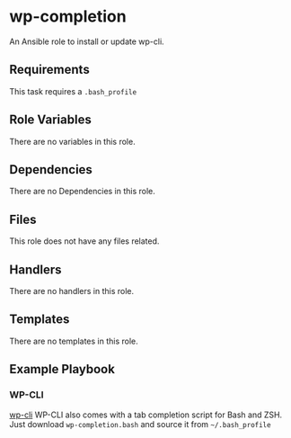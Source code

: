 # wp-completion

An Ansible role to install or update wp-cli.

## Requirements

This task requires a `.bash_profile`

## Role Variables

There are no variables in this role. 

## Dependencies

There are no Dependencies in this role. 

## Files

This role does not have any files related.

## Handlers

There are no handlers in this role.

## Templates

There are no templates in this role.

## Example Playbook




### WP-CLI
[wp-cli](https://wp-cli.org/#tab-completions) WP-CLI also comes with a tab completion script for Bash and ZSH. Just download `wp-completion.bash` and source it from `~/.bash_profile`
